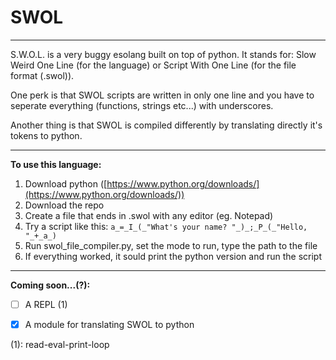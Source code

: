 # SWOL

------------------
S.W.O.L. is a very buggy esolang built on top of python. It stands for: Slow Weird One Line (for the language) or Script With One Line (for the file format (.swol)).

One perk is that SWOL scripts are written in only one line and you have to seperate everything (functions, strings etc...) with underscores.

Another thing is that SWOL is compiled differently by translating directly it's tokens to python.

-----------------
**To use this language:**
  1. Download python ([https://www.python.org/downloads/](https://www.python.org/downloads/))
  2. Download the repo
  3. Create a file that ends in .swol with any editor (eg. Notepad)
  4. Try a script like this: `a_=_I_(_"What's your name? "_)_;_P_(_"Hello, "_+_a_)`
  5. Run swol_file_compiler.py, set the mode to run, type the path to the file
  6. If everything worked, it sould print the python version and run the script

-----------------
**Coming soon...(?):**
  - [ ] A REPL (1)
  - [x] A module for translating SWOL to python


(1): read-eval-print-loop
